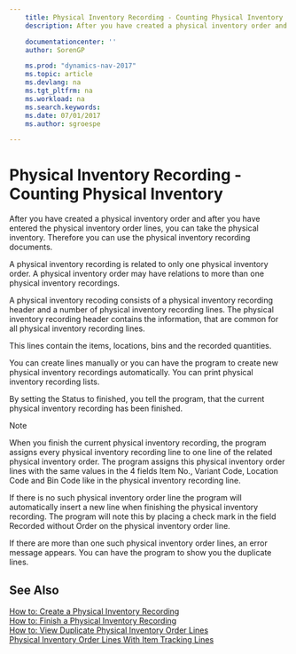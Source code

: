 ```yaml
---
    title: Physical Inventory Recording - Counting Physical Inventory
    description: After you have created a physical inventory order and after you have entered the physical inventory order lines, you can take the physical inventory. Therefore you can use the physical inventory recording documents.

    documentationcenter: ''
    author: SorenGP

    ms.prod: "dynamics-nav-2017"
    ms.topic: article
    ms.devlang: na
    ms.tgt_pltfrm: na
    ms.workload: na
    ms.search.keywords:
    ms.date: 07/01/2017
    ms.author: sgroespe

---
```

# Physical Inventory Recording - Counting Physical Inventory
After you have created a physical inventory order and after you have entered the physical inventory order lines, you can take the physical inventory. Therefore you can use the physical inventory recording documents.  

A physical inventory recording is related to only one physical inventory order. A physical inventory order may have relations to more than one physical inventory recordings.  

A physical inventory recoding consists of a physical inventory recording header and a number of physical inventory recording lines. The physical inventory recording header contains the information, that are common for all physical inventory recording lines.  

This lines contain the items, locations, bins and the recorded quantities.  

You can create lines manually or you can have the program to create new physical inventory recordings automatically. You can print physical inventory recording lists.  

By setting the Status to finished, you tell the program, that the current physical inventory recording has been finished.  

> [!NOTE]  
>  When you finish the current physical inventory recording, the program assigns every physical inventory recording line to one line of the related physical inventory order. The program assigns this physical inventory order lines with the same values in the 4 fields Item No., Variant Code, Location Code and Bin Code like in the physical inventory recording line.  
>   
>  If there is no such physical inventory order line the program will automatically insert a new line when finishing the physical inventory recording. The program will note this by placing a check mark in the field Recorded without Order on the physical inventory order line.  
>   
>  If there are more than one such physical inventory order lines, an error message appears. You can have the program to show you the duplicate lines.  

## See Also  
 [How to: Create a Physical Inventory Recording](how-to-create-a-physical-inventory-recording.md)   
 [How to: Finish a Physical Inventory Recording](how-to-finish-a-physical-inventory-recording.md)   
 [How to: View Duplicate Physical Inventory Order Lines](how-to-view-physical-inventory-order-lines.md)   
 [Physical Inventory Order Lines With Item Tracking Lines](physical-inventory-order-lines-with-item-tracking-lines.md)
